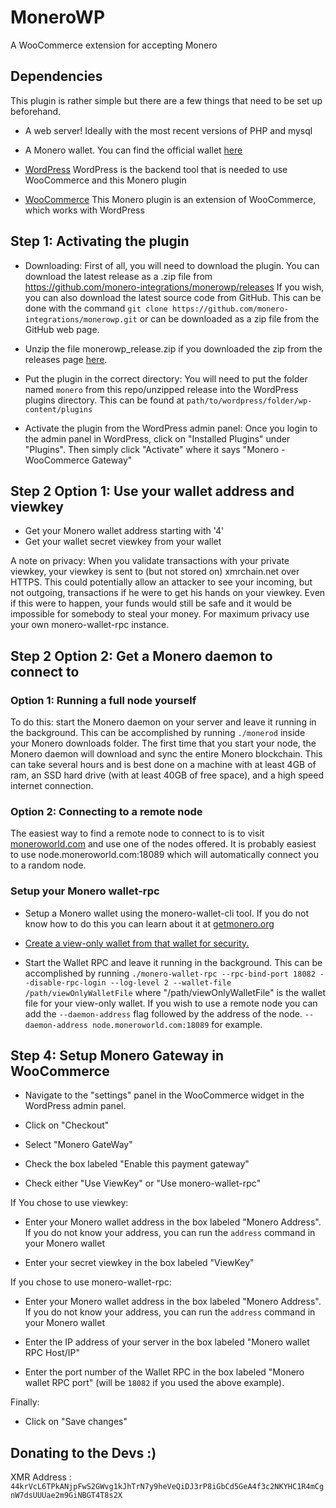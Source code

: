 # MoneroWP
A WooCommerce extension for accepting Monero

## Dependencies
This plugin is rather simple but there are a few things that need to be set up beforehand.

* A web server! Ideally with the most recent versions of PHP and mysql

* A Monero wallet. You can find the official wallet [here](https://getmonero.org/downloads/)

* [WordPress](https://wordpress.org)
WordPress is the backend tool that is needed to use WooCommerce and this Monero plugin

* [WooCommerce](https://woocommerce.com)
This Monero plugin is an extension of WooCommerce, which works with WordPress

## Step 1: Activating the plugin
* Downloading: First of all, you will need to download the plugin. You can download the latest release as a .zip file from https://github.com/monero-integrations/monerowp/releases If you wish, you can also download the latest source code from GitHub. This can be done with the command `git clone https://github.com/monero-integrations/monerowp.git` or can be downloaded as a zip file from the GitHub web page.

* Unzip the file monerowp_release.zip if you downloaded the zip from the releases page [here](https://github.com/monero-integrations/monerowp/releases).

* Put the plugin in the correct directory: You will need to put the folder named `monero` from this repo/unzipped release into the WordPress plugins directory. This can be found at `path/to/wordpress/folder/wp-content/plugins`

* Activate the plugin from the WordPress admin panel: Once you login to the admin panel in WordPress, click on "Installed Plugins" under "Plugins". Then simply click "Activate" where it says "Monero - WooCommerce Gateway"

## Step 2 Option 1: Use your wallet address and viewkey

* Get your Monero wallet address starting with '4'
* Get your wallet secret viewkey from your wallet

A note on privacy: When you validate transactions with your private viewkey, your viewkey is sent to (but not stored on) xmrchain.net over HTTPS. This could potentially allow an attacker to see your incoming, but not outgoing, transactions if he were to get his hands on your viewkey. Even if this were to happen, your funds would still be safe and it would be impossible for somebody to steal your money. For maximum privacy use your own monero-wallet-rpc instance.

## Step 2 Option 2: Get a Monero daemon to connect to

### Option 1: Running a full node yourself

To do this: start the Monero daemon on your server and leave it running in the background. This can be accomplished by running `./monerod` inside your Monero downloads folder. The first time that you start your node, the Monero daemon will download and sync the entire Monero blockchain. This can take several hours and is best done on a machine with at least 4GB of ram, an SSD hard drive (with at least 40GB of free space), and a high speed internet connection.

### Option 2: Connecting to a remote node
The easiest way to find a remote node to connect to is to visit [moneroworld.com](https://moneroworld.com/#nodes) and use one of the nodes offered. It is probably easiest to use node.moneroworld.com:18089 which will automatically connect you to a random node.

### Setup your Monero wallet-rpc

* Setup a Monero wallet using the monero-wallet-cli tool. If you do not know how to do this you can learn about it at [getmonero.org](https://getmonero.org/resources/user-guides/monero-wallet-cli.html)

* [Create a view-only wallet from that wallet for security.](https://monero.stackexchange.com/questions/3178/how-to-create-a-view-only-wallet-for-the-gui/4582#4582)

* Start the Wallet RPC and leave it running in the background. This can be accomplished by running `./monero-wallet-rpc --rpc-bind-port 18082 --disable-rpc-login --log-level 2 --wallet-file /path/viewOnlyWalletFile` where "/path/viewOnlyWalletFile" is the wallet file for your view-only wallet. If you wish to use a remote node you can add the `--daemon-address` flag followed by the address of the node. `--daemon-address node.moneroworld.com:18089` for example.

## Step 4: Setup Monero Gateway in WooCommerce

* Navigate to the "settings" panel in the WooCommerce widget in the WordPress admin panel.

* Click on "Checkout"

* Select "Monero GateWay"

* Check the box labeled "Enable this payment gateway"

* Check either "Use ViewKey" or "Use monero-wallet-rpc"

If You chose to use viewkey:

* Enter your Monero wallet address in the box labeled "Monero Address". If you do not know your address, you can run the `address` command in your Monero wallet

* Enter your secret viewkey in the box labeled "ViewKey"

If you chose to use monero-wallet-rpc:

* Enter your Monero wallet address in the box labeled "Monero Address". If you do not know your address, you can run the `address` command in your Monero wallet

* Enter the IP address of your server in the box labeled "Monero wallet RPC Host/IP"

* Enter the port number of the Wallet RPC in the box labeled "Monero wallet RPC port" (will be `18082` if you used the above example).

Finally:

* Click on "Save changes"

## Donating to the Devs :)
XMR Address : `44krVcL6TPkANjpFwS2GWvg1kJhTrN7y9heVeQiDJ3rP8iGbCd5GeA4f3c2NKYHC1R4mCgnW7dsUUUae2m9GiNBGT4T8s2X`
